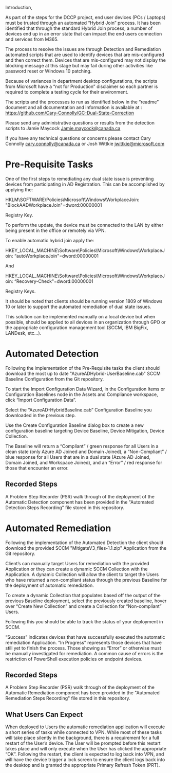 Introduction,

As part of the steps for the DCCP project, end user devices (PCs / Laptops) must be trusted through an automated  “Hybrid Join” process. It has been identified that through the standard Hybrid Join process, a number of devices end up in an error state that can impact the end users connection and services from M365. 

The process to resolve the issues are through Detection and Remediation automated scripts that are used to identify devices that are mis-configured and then correct them. Devices that are mis-configured may not display the blocking message at this stage but may fail during other activities like password reset or Windows 10 patching.

Because of variances in department desktop configurations, the scripts from Microsoft have a “not for Production” disclaimer so each partner is required to complete a testing cycle for their environment.

The scripts and the processes to run as identified below in the “readme” document and all documentation and information is available at : https://github.com/Cary-Connolly/GC-Dual-State-Correction

Please send any administrative questions or results from the detection scripts to Jamie Maycock Jamie.maycock@canada.ca

If you have any technical questions or concerns please contact Cary Connolly cary.connolly@canada.ca or Josh Wittkie  jwittkie@microsoft.com

# Pre-Requisite Tasks #

One of the first steps to remediating any dual state issue is preventing devices from participating in AD Registration. This can be accomplished by applying the:

HKLM\SOFTWARE\Policies\Microsoft\Windows\WorkplaceJoin: "BlockAADWorkplaceJoin"=dword:00000001

Registry Key.

To perform the update, the device must be connected to the LAN by either being present in the office or remotely via VPN.
 
To enable automatic hybrid join apply the:

HKEY_LOCAL_MACHINE\Software\Policies\Microsoft\Windows\WorkplaceJoin: “autoWorkplaceJoin"=dword:00000001

And

HKEY_LOCAL_MACHINE\Software\Policies\Microsoft\Windows\WorkplaceJoin: “Recovery-Check"=dword:00000001

Registry Keys.
 
It should be noted that clients should be running version 1809 of Windows 10 or later to support the automated remediation of dual state issues.
 
This solution can be implemented manually on a local device but when possible, should be applied to all devices in an organization through GPO or the appropriate configuration management tool (SCCM, IBM BigFix, LANDesk, etc...).

# Automated Detection #

Following the implementation of the Pre-Requisite tasks the client should download the most up to date "AzureADHybrid-UserBaseline.cab" SCCM Baseline Configuration from the Git repository.

To start the Import Configuration Data Wizard, in the Configuration Items or Configuration Baselines node in the Assets and Compliance workspace, click “Import Configuration Data”.

Select the “AzureAD-HybridBaseline.cab” Configuration Baseline you downloaded in the previous step.

Use the Create Configuration Baseline dialog box to create a new configuration baseline targeting Device Baseline, Device Mitigation, Device Collection.

The Baseline will return a “Compliant” / green response for all Users in a clean state (only Azure AD Joined and Domain Joined), a “Non-Compliant” / blue response for all Users that are in a dual state (Azure AD Joined, Domain Joined, and Workspace Joined), and an “Error” / red response for those that encounter an error.

## Recorded Steps ##

A Problem Step Recorder (PSR) walk through of the deployment of the Automatic Detection component has been provided in the "Automated Detection Steps Recording" file stored in this repository.
 
 # Automated Remediation #
 
Following the implementation of the Automated Detection the client should download the provided SCCM "MitigateV3_files-1.1.zip" Application from the Git repository.
 
Client’s can manually target Users for remediation with the provided Application or they can create a dynamic SCCM Collection with the Application. A dynamic Collection will allow the client to target the Users who have returned a non-compliant status through the previous Baseline for the deployment of automatic remediation.

To create a dynamic Collection that populates based off the output of the previous Baseline deployment, select the previously created baseline, hover over “Create New Collection” and create a Collection for “Non-compliant” Users.

Following this you should be able to track the status of your deployment in SCCM.
 
“Success” indicates devices that have successfully executed the automatic remediation Application. “In Progress” represents those devices that have still yet to finish the process. Those showing as “Error” or otherwise must be manually investigated for remediation. A common cause of errors is the restriction of PowerShell execution policies on endpoint devices.

## Recorded Steps ##

A Problem Step Recorder (PSR) walk through of the deployment of the Automatic Remediation component has been provided in the "Automated Remediation Steps Recording" file stored in this repository.

## What Users Can Expect ##

When deployed to Users the automatic remediation application will execute a short series of tasks while connected to VPN. While most of these tasks will take place silently in the background, there is a requirement for a full restart of the User’s device. The User will be prompted before this restart takes place and will only execute when the User has clicked the appropriate “OK”. Following the restart, the client is expected to log back into VPN, and will have the device trigger a lock screen to ensure the client logs back into the desktop and is granted the appropriate Primary Refresh Token (PRT).
